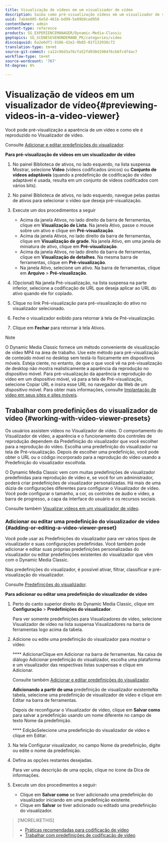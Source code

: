 ```yaml
---
title: Visualização de vídeos em um visualizador de vídeo
description: Saiba como pré-visualização vídeos em um visualizador de vídeo.
uuid: 7ab4e805-6e5d-461b-bd99-5e09b9ced950
contentOwner: admin
content-type: reference
products: SG_EXPERIENCEMANAGER/Dynamic-Media-Classic
geptopics: SG_SCENESEVENONDEMAND_PK/categories/video
discoiquuid: 6a2e6df1-9186-42e2-9b85-01f132936c72
translation-type: tm+mt
source-git-commit: ca12c96d3a76cfa52fd930d190476cb6fc4f4ac7
workflow-type: tm+mt
source-wordcount: '767'
ht-degree: 0%

---
```



# Visualização de vídeos em um visualizador de vídeo{#previewing-videos-in-a-video-viewer}

Você pode pré-visualização a aparência de um vídeo e como ele é reproduzido no Visualizador de vídeo.

Consulte [Adicionar e editar predefinições do visualizador](application-setup.md#adding_and_editing_viewer_presets).

**Para pré-visualização de vídeos em um visualizador de vídeo**

1. No painel Biblioteca de ativos, no lado esquerdo, na lista suspensa Mostrar, selecione **Vídeo** (vídeos codificados únicos) ou **Conjunto de vídeos adaptáveis** (quando a predefinição de codificação de vídeo adaptável é usada, resulta em um conjunto de vídeos codificados com vários bits).
1. No painel Biblioteca de ativos, no lado esquerdo, navegue pelas pastas de ativos para selecionar o vídeo que deseja pré-visualização.
1. Execute um dos procedimentos a seguir

   * Acima da janela Ativos, no lado direito da barra de ferramentas, clique em **Visualização de Lista**. Na janela Ativo, passe o mouse sobre um ativo e clique em **Pré-visualização**.
   * Acima da janela Ativos, no lado direito da barra de ferramentas, clique em **Visualização de grade**. Na janela Ativo, em uma janela de miniatura de ativo, clique em **Pré-visualização**.
   * Acima da janela Ativos, no lado direito da barra de ferramentas, clique em **Visualização de detalhes**. Na mesma barra de ferramentas, clique em **Pré-visualização**.
   * Na janela Ativo, selecione um ativo. Na barra de ferramentas, clique em **Arquivo** > **Pré-visualização**.

1. (Opcional) Na janela Pré-visualização, na lista suspensa na parte inferior, selecione a codificação de URL que deseja aplicar ao URL do ativo quando ele for copiado.
1. Clique no link Pré-visualização para pré-visualização do ativo no visualizador selecionado.
1. Feche o visualizador exibido para retornar à tela de Pré-visualização.
1. Clique em **Fechar** para retornar à tela Ativos.

>[!NOTE]
>
>O Dynamic Media Classic fornece um método conveniente de visualização de vídeo MP4 na área de trabalho. Use este método para pré-visualização de conteúdo móvel no desktop sem testá-lo fisicamente em dispositivos móveis. Esteja ciente, no entanto, de que o que você vê na pré-visualização de desktop não mostra realisticamente a aparência da reprodução no dispositivo móvel. Para pré-visualização da aparência e reprodução do vídeo em um dispositivo móvel, vá para a tela de Pré-visualização, selecione Copiar URL e insira esse URL no navegador da Web de um dispositivo móvel. Para obter mais informações, consulte [Implantação de vídeo em seus sites e sites móveis](deploying-video-websites-mobile-sites.md#deploying_video_to_your_websites_and_mobile_sites).

## Trabalhar com predefinições do visualizador de vídeo {#working-with-video-viewer-presets}

Os usuários assistem vídeos no Visualizador de vídeo. O comportamento do Visualizador de vídeo, a aparência e o funcionamento dos controles de reprodução dependem da Predefinição do visualizador que você escolher para a reprodução do vídeo. Escolha uma predefinição do visualizador na tela de Pré-visualização. Depois de escolher uma predefinição, você pode obter o URL ou o código incorporado para a reprodução do vídeo usando a Predefinição do visualizador escolhida.

O Dynamic Media Classic vem com muitas predefinições de visualizador predefinidas para reprodução de vídeo e, se você for um administrador, poderá criar predefinições de visualizador personalizadas. Há mais de uma dúzia de configurações diferentes para configurar o Visualizador de vídeo. Você pode configurar o tamanho, a cor, os controles de áudio e vídeo, a barra de progresso, a capa da interface do usuário e os recursos sociais.

Consulte também [Visualizar vídeos em um visualizador de vídeo](previewing-videos-video-viewer.md#previewing_videos_in_a_video_viewer).

### Adicionar ou editar uma predefinição do visualizador de vídeo {#adding-or-editing-a-video-viewer-preset}

Você pode usar as Predefinições do visualizador para ver vários tipos de visualizador e suas configurações predefinidas. Você também pode adicionar e editar suas próprias predefinições personalizadas do visualizador ou editar predefinições existentes do visualizador que vêm com o Dynamic Media Classic.

Nas predefinições do visualizador, é possível ativar, filtrar, classificar e pré-visualização do visualizador.

Consulte [Predefinições do visualizador](application-setup.md#viewer_presets).

**Para adicionar ou editar uma predefinição do visualizador de vídeo**

1. Perto do canto superior direito do Dynamic Media Classic, clique em **Configuração** > **Predefinições do visualizador**.

   Para ver somente predefinições para Visualizadores de vídeo, selecione Visualizador de vídeo na lista suspensa Visualizadores na barra de ferramentas logo acima da tabela.

1. Adicione ou edite uma predefinição do visualizador para mostrar o vídeo:

   **** AdicionarClique em Adicionar na barra de ferramentas. Na caixa de diálogo Adicionar predefinição do visualizador, escolha uma plataforma e um visualizador das respectivas listas suspensas e clique em Adicionar.

   Consulte também [Adicionar e editar predefinições do visualizador](application-setup.md#adding_and_editing_viewer_presets).

   **Adicionando a partir de uma** predefinição de visualizador existenteNa tabela, selecione uma predefinição de visualizador de vídeo e clique em Editar na barra de ferramentas.

   Depois de reconfigurar o Visualizador de vídeo, clique em **Salvar como** para salvar a predefinição usando um nome diferente no campo de texto Nome da predefinição.

   **** EdiçãoSelecione uma predefinição do visualizador de vídeo e clique em Editar.

1. Na tela Configurar visualizador, no campo Nome da predefinição, digite ou edite o nome da predefinição.
1. Defina as opções restantes desejadas.

   Para ver uma descrição de uma opção, clique no ícone da Dica de informações.

1. Execute um dos procedimentos a seguir:

   * Clique em **Salvar como** se tiver adicionado uma predefinição do visualizador iniciando em uma predefinição existente.
   * Clique em **Salvar** se tiver adicionado ou editado uma predefinição do visualizador.

>[!MORELIKETHIS]
>
>* [Práticas recomendadas para codificação de vídeo](uploading-encoding-videos.md#best_practices_for_video_encoding)
>* [Trabalhar com predefinições de codificação de vídeo](uploading-encoding-videos.md#working_with_video_encoding_presets)

